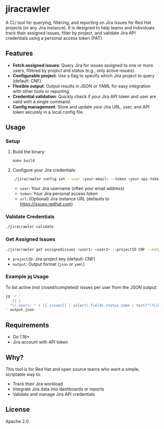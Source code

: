 # jiracrawler

A CLI tool for querying, filtering, and reporting on Jira issues for Red Hat projects (or any Jira instance). It is designed to help teams and individuals track their assigned issues, filter by project, and validate Jira API credentials using a personal access token (PAT).

## Features

- **Fetch assigned issues**: Query Jira for issues assigned to one or more users, filtered by project and status (e.g., only active issues).
- **Configurable project**: Use a flag to specify which Jira project to query (default: CNF).
- **Flexible output**: Output results in JSON or YAML for easy integration with other tools or reporting.
- **Credential validation**: Quickly check if your Jira API token and user are valid with a single command.
- **Config management**: Store and update your Jira URL, user, and API token securely in a local config file.

## Usage

### Setup

1. Build the binary:
   ```bash
   make build
   ```

2. Configure your Jira credentials:
   ```bash
   ./jiracrawler config set --user <your-email> --token <your-api-token> --url https://issues.redhat.com
   ```
   - `user`: Your Jira username (often your email address)
   - `token`: Your Jira personal access token
   - `url`: (Optional) Jira instance URL (defaults to https://issues.redhat.com)

### Validate Credentials

```bash
./jiracrawler validate
```

### Get Assigned Issues

```bash
./jiracrawler get assignedissues <user1> <user2> --projectID CNF --output json
```
- `projectID`: Jira project key (default: CNF)
- `output`: Output format (`json` or `yaml`)

### Example jq Usage

To list active (not closed/completed) issues per user from the JSON output:
```bash
jq -r '
  .[] |
  "\(.user): " + ([.issues[] | select(.fields.status.name | test("(?i)closed|done|completed") | not) | .key] | join(", "))
' output.json
```

## Requirements
- Go 1.18+
- Jira account with API token

## Why?
This tool is for Red Hat and open source teams who want a simple, scriptable way to:
- Track their Jira workload
- Integrate Jira data into dashboards or reports
- Validate and manage Jira API credentials

## License
Apache 2.0
